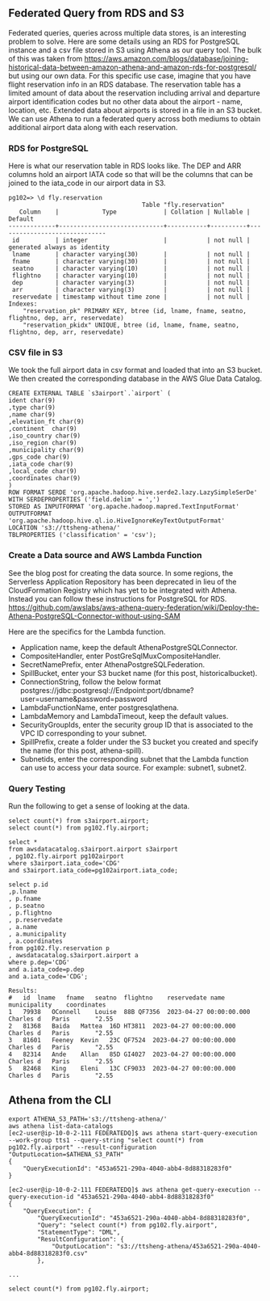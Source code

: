 ## Federated Query from RDS and S3
Federated queries, queries across multiple data stores, is an interesting problem to solve. Here are some details using an RDS for PostgreSQL instance and a csv file stored in S3 using Athena as our query tool. The bulk of this was taken from https://aws.amazon.com/blogs/database/joining-historical-data-between-amazon-athena-and-amazon-rds-for-postgresql/ but using our own data.
For this specific use case, imagine that you have flight reservation info in an RDS database. The reservation table has a limited amount of data about the reservation including arrival and departure airport identification codes but no other data about the airport - name, location, etc. Extended data about airports is stored in a file in an S3 bucket. We can use Athena to run a federated query across both mediums to obtain additional airport data along with each reservation.

### RDS for PostgreSQL
Here is what our reservation table in RDS looks like. The DEP and ARR columns hold an airport IATA code so that will be the columns that can be joined to the iata_code in our airport data in S3.
```
pg102=> \d fly.reservation
                                     Table "fly.reservation"
   Column    |            Type             | Collation | Nullable |           Default
-------------+-----------------------------+-----------+----------+------------------------------
 id          | integer                     |           | not null | generated always as identity
 lname       | character varying(30)       |           | not null |
 fname       | character varying(30)       |           | not null |
 seatno      | character varying(10)       |           | not null |
 flightno    | character varying(10)       |           | not null |
 dep         | character varying(3)        |           | not null |
 arr         | character varying(3)        |           | not null |
 reservedate | timestamp without time zone |           | not null |
Indexes:
    "reservation_pk" PRIMARY KEY, btree (id, lname, fname, seatno, flightno, dep, arr, reservedate)
    "reservation_pkidx" UNIQUE, btree (id, lname, fname, seatno, flightno, dep, arr, reservedate)
```

### CSV file in S3
We took the full airport data in csv format and loaded that into an S3 bucket. We then created the corresponding database in the AWS Glue Data Catalog.
```
CREATE EXTERNAL TABLE `s3airport`.`airport` (
ident char(9)
,type char(9)
,name char(9)
,elevation_ft char(9)
,continent  char(9)
,iso_country char(9)
,iso_region char(9)
,municipality char(9)
,gps_code char(9)
,iata_code char(9)
,local_code char(9)
,coordinates char(9)
)
ROW FORMAT SERDE 'org.apache.hadoop.hive.serde2.lazy.LazySimpleSerDe'
WITH SERDEPROPERTIES ('field.delim' = ',')
STORED AS INPUTFORMAT 'org.apache.hadoop.mapred.TextInputFormat' OUTPUTFORMAT 'org.apache.hadoop.hive.ql.io.HiveIgnoreKeyTextOutputFormat'
LOCATION 's3://ttsheng-athena/'
TBLPROPERTIES ('classification' = 'csv');
```
### Create a Data source and AWS Lambda Function
See the blog post for creating the data source.
In some regions, the Serverless Application Repository has been deprecated in lieu of the CloudFormation Registry which has yet to be integrated with Athena. Instead you can follow these instructions for PostgreSQL for RDS. https://github.com/awslabs/aws-athena-query-federation/wiki/Deploy-the-Athena-PostgreSQL-Connector-without-using-SAM

Here are the specifics for the Lambda function.
- Application name, keep the default AthenaPostgreSQLConnector.
- CompositeHandler, enter PostGreSqlMuxCompositeHandler.
- SecretNamePrefix, enter AthenaPostgreSQLFederation.
- SpillBucket, enter your S3 bucket name (for this post, historicalbucket).
- ConnectionString, follow the below format postgres://jdbc:postgresql://Endpoint:port/dbname?user=username&password=password
- LambdaFunctionName, enter postgresqlathena.
- LambdaMemory and LambdaTimeout, keep the default values.
- SecurityGroupIds, enter the security group ID that is associated to the VPC ID corresponding to your subnet.
- SpillPrefix, create a folder under the S3 bucket you created and specify the name (for this post, athena-spill).
- Subnetids, enter the corresponding subnet that the Lambda function can use to access your data source. For example: subnet1, subnet2.

### Query Testing
Run the following to get a sense of looking at the data.
```
select count(*) from s3airport.airport;
select count(*) from pg102.fly.airport;

select * 
from awsdatacatalog.s3airport.airport s3airport
, pg102.fly.airport pg102airport 
where s3airport.iata_code='CDG' 
and s3airport.iata_code=pg102airport.iata_code;

select p.id
,p.lname
, p.fname
, p.seatno
, p.flightno
, p.reservedate
, a.name
, a.municipality
, a.coordinates
from pg102.fly.reservation p
, awsdatacatalog.s3airport.airport a
where p.dep='CDG'
and a.iata_code=p.dep
and a.iata_code='CDG';

Results:
#	id	lname	fname	seatno	flightno	reservedate	name	municipality	coordinates
1	79938	OConnell	Louise	88B	QF7356	2023-04-27 00:00:00.000	Charles d	Paris    	"2.55    
2	81368	Baida	Mattea	16D	HT3811	2023-04-27 00:00:00.000	Charles d	Paris    	"2.55    
3	81601	Feeney	Kevin	23C	QF7524	2023-04-27 00:00:00.000	Charles d	Paris    	"2.55    
4	82314	Ande	Allan	85D	GI4027	2023-04-27 00:00:00.000	Charles d	Paris    	"2.55    
5	82468	King	Eleni	13C	CF9033	2023-04-27 00:00:00.000	Charles d	Paris    	"2.55    
```

## Athena from the CLI
```
export ATHENA_S3_PATH='s3://ttsheng-athena/'
aws athena list-data-catalogs
[ec2-user@ip-10-0-2-111 FEDERATEDQ]$ aws athena start-query-execution  --work-group tts1 --query-string "select count(*) from pg102.fly.airport" --result-configuration "OutputLocation=$ATHENA_S3_PATH"
{
    "QueryExecutionId": "453a6521-290a-4040-abb4-8d88318283f0"
}

[ec2-user@ip-10-0-2-111 FEDERATEDQ]$ aws athena get-query-execution --query-execution-id "453a6521-290a-4040-abb4-8d88318283f0"
{
    "QueryExecution": {
        "QueryExecutionId": "453a6521-290a-4040-abb4-8d88318283f0",
        "Query": "select count(*) from pg102.fly.airport",
        "StatementType": "DML",
        "ResultConfiguration": {
            "OutputLocation": "s3://ttsheng-athena/453a6521-290a-4040-abb4-8d88318283f0.csv"
        },

...

select count(*) from pg102.fly.airport;
```

